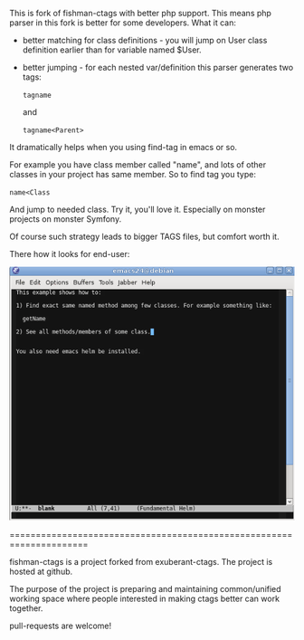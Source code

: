 This is fork of fishman-ctags with better php support. This means php
parser in this fork is better for some developers. What it can:

- better matching for class definitions - you will jump on User class
  definition earlier than for variable named $User.

- better jumping - for each nested var/definition this parser
  generates two tags:

  `tagname`

  and

  `tagname<Parent>`

It dramatically helps when you using find-tag in emacs or so.

For example you have class member called "name", and lots of other
classes in your project has same member. So to find tag you type:

`name<Class`

And jump to needed class. Try it, you'll love it. Especially on
monster projects on monster Symfony.

Of course such strategy leads to bigger TAGS files, but comfort worth
it.

There how it looks for end-user:

![alt tag](https://raw.githubusercontent.com/zargener/ctags-better-php/master/demo.gif)

=====================================================================

fishman-ctags is a project forked from exuberant-ctags. The project is
hosted at github.

The purpose of the project is preparing and maintaining common/unified
working space where people interested in making ctags better can work
together.

pull-requests are welcome!
